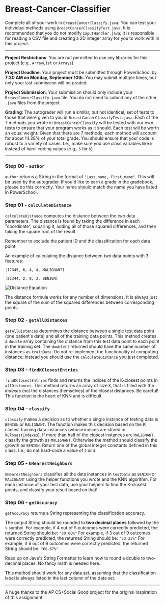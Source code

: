 # Breast-Cancer-Classifier
Complete all of your work in `BreastCancerClassify.java`. You can test your individual methods using `BreastCancerClassifyTest.java`.
It is recommended that you do not modify `InputHandler.java`; it is responsible for reading a CSV file and creating a 2D integer array 
for you to work with in this project.

----
**Project Restrictions**: You are not permitted to use any libraries for this project (e.g., `ArrayList` or `Arrays`). 

**Project Deadline**: Your project must be submitted through PowerSchool by **7:30 AM on Monday, September 10th.** You may submit multiple times, but only your last submission will be graded. 

**Project Submission**: Your submission should only include your `BreastCancerClassify.java` file. You do not need to submit any of the other `.java` files from the project. 

**Grading**: The autograder will run a similar, but not identical, set of tests to those that were given to you in `BreastCancerClassifyTest.java`. Each of the 7 methods you wrote in `BreastCancerClassify` will be tested with our own tests to ensure that your program works as it should. Each test will be worth an equal weight. Given that there are 7 methods, each method will account for about 14.28% of your total grade. You should ensure that your code is robust to a variety of cases. I.e., make sure you use class variables like `K` instead of hard-coding values (e.g., `5` for `K`). 

----
### Step 00 - `author` 
`author` returns a String in the format of `"Last_name, First_name"`. This will be used by the autograder. If you'd like to earn a grade in the gradebook, please do this correctly. Your name should match the name you have listed in PowerSchool.


### Step 01 - `calculateDistance` 
`calculateDistance` computes the distance between the two data parameters. The distance is found by taking the difference in each "coordinate", squaring it, adding all of those squared differences, and then taking the square root of the result. 

Remember to exclude the patient ID and the classification for each data point.


An example of calculating the distance between two data points with 3 features: 

`[12345, 6, 4, 4, MALIGNANT]`

`[22344, 2, 8, 3, BENIGN]`

![Distance Equation](img/DistanceEqn.gif)

The distance formula works for any number of dimensions. It is always just the square of the sum of the squared differences between 
corresponding points. 

### Step 02 - `getAllDistances`
`getAllDistances` determines the distance between a single test data point (one patient's data) and all of the training data points. This method creates a `double` array containing the distance from this test data point to each point in the training set.
The `double[]` returned should have the same number of instances as `trainData`. Do not re-implement the functionality of computing distance; instead you should use the 
`calculateDistance` you just completed.  


### Step 03 - `findKClosestEntries`
`findKClosestEntries` finds and returns the indices of the K-closest points in `allDistances`. 
This method returns an array of size `K`, that is filled with the *indexes* (not the distances themselves) of the closest distances. Be careful! This function is the heart of KNN and is difficult. 

### Step 04 - `classify`
`classify` makes a decision as to whether a single instance of testing data is `BENIGN` or `MALIGNANT`. The function makes this decision based on the K closest training data instances (whose indices are stored in `kClosestIndexes`).
If more than half of the closest instances are `MALIGNANT`, classify the growth as `MALIGNANT`. Otherwise the method should classify the growth as `BENIGN`. 
Return one of the global integer constants defined in this class. I.e., do not hard-code a value of `2` or `4`.  

### Step 05 - `kNearestNeighbors`
`kNearestNeighbors` classifies all the data instances in `testData` as `BENIGN` or `MALIGNANT` using the helper functions you wrote and the KNN algorithm. 
For each instance of your test data, use your helpers to find the K-closest points, and classify your result based on that!

### Step 06 - `getAccuracy`
`getAccuracy` returns a String representing the classification accuracy. 

The output String should be rounded to __two decimal places__ followed by the `%` symbol.
For example, if 4 out of 5 outcomes were correctly predicted, the returned String should be: `"80.00%"`
For example, if 3 out of 9 outcomes were correctly predicted, the returned String should be: `"33.33%"`
For example, if 6 out of 9 outcomes were correctly predicted, the returned String should be: `"66.67%"`

Read up on Java's String Formatter to learn how to round a double to two-decimal places. No fancy math is needed here. 

This method should work for any data set, assuming that the classification label is always listed in the last column of the data set.

----
A huge thanks to the AP CS+Social Good project for the original inspiration of this assignment. 